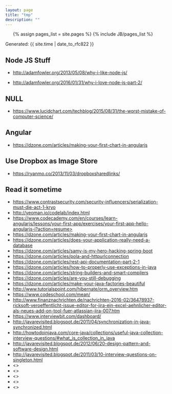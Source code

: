 ```yaml
---
layout: page
title: "tmp"
description: ""
---
```






<ul>
  {% assign pages_list = site.pages %}  
  {% include JB/pages_list %}
</ul>





Generated: {{ site.time | date_to_rfc822 }}



## Node JS Stuff
* <http://adamfowler.org/2013/05/08/why-i-like-node-js/>

* <http://adamfowler.org/2016/01/31/why-i-love-node-js-part-2/>


## NULL
* <https://www.lucidchart.com/techblog/2015/08/31/the-worst-mistake-of-computer-science/>


## Angular

* <https://dzone.com/articles/making-your-first-chart-in-angularjs>




## Use Dropbox as Image Store

* <https://ryanmo.co/2013/11/03/dropboxsharedlinks/>



## Read it sometime


* <https://www.contrastsecurity.com/security-influencers/serialization-must-die-act-1-kryo>
* <http://yeoman.io/codelab/index.html>
* https://www.codecademy.com/en/courses/learn-angularjs/lessons/your-first-app/exercises/your-first-app-hello-angularjs-i?action=resume>
* <https://dzone.com/articles/making-your-first-chart-in-angularjs>
* <https://dzone.com/articles/does-your-application-really-need-a-database>
* <https://dzone.com/articles/samy-is-my-hero-hacking-spring-boot>
* <https://dzone.com/articles/pola-and-httpurlconnection>
* <https://dzone.com/articles/rest-api-documentation-part-2-1>
* <https://dzone.com/articles/how-to-properly-use-exceptions-in-java>
* <https://dzone.com/articles/string-builders-and-smart-compilers>
* <https://dzone.com/articles/are-you-still-debugging>
* <https://dzone.com/articles/make-your-java-factories-beautiful>
* <http://www.tutorialspoint.com/hibernate/orm_overview.htm>
* <https://www.codeschool.com/mean/>
* <http://www.finanznachrichten.de/nachrichten-2016-02/36478937-ricksoft-veroeffentlicht-issue-editor-for-jira-ein-excel-aehnlicher-editor-als-neues-add-on-tool-fuer-atlassian-jira-007.htm>
* <https://www.interviewbit.com/dashboard/>
* <http://javarevisited.blogspot.de/2011/04/synchronization-in-java-synchronized.html>
* <http://howtodoinjava.com/core-java/collections/useful-java-collection-interview-questions/#what_is_collection_in_java>
* <http://javarevisited.blogspot.de/2012/06/20-design-pattern-and-software-design.html>
* <http://javarevisited.blogspot.de/2011/03/10-interview-questions-on-singleton.html>
* <>
* <>
* <>
* <>
* <>
